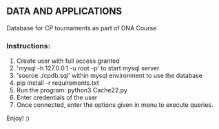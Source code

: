 ## DATA AND APPLICATIONS
Database for CP tournaments as part of DNA Course

### Instructions:
1. Create user with full access granted
2. 'mysql -h 127.0.0.1 -u root -p' to start mysql server
3. 'source ./cpdb.sql' within mysql environment to use the database
4. pip install -r requirements.txt
5. Run the program: python3 Cache22.py
6. Enter credentials of the user
7. Once connected, enter the options given in menu to execute queries.

Enjoy! :)
